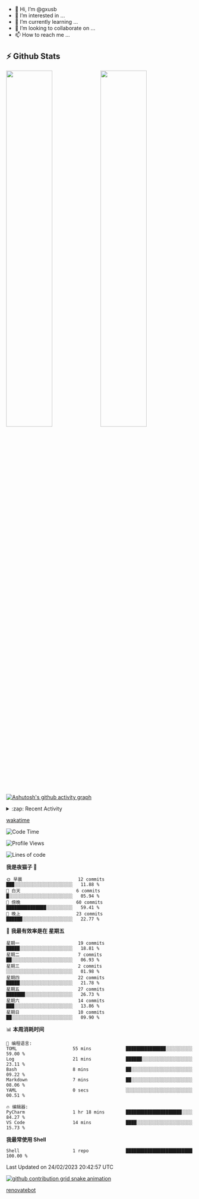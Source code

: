- 👋 Hi, I’m @gxusb
- 👀 I’m interested in ...
- 🌱 I’m currently learning ...
- 💞️ I’m looking to collaborate on ...
- 📫 How to reach me ...

## ⚡ Github Stats

<p align="left">
  <img width="49.6%" src="https://github-readme-stats.vercel.app/api?username=gxusb&show_icons=true&theme=tokyonight&hide_border=true&locale=cn">
  <img width="49.6%" src="https://github-readme-streak-stats.herokuapp.com?user=gxusb&theme=dark&locale=zh&fire=92DD6B&ring=6FAFDD">
</p>

[![Ashutosh's github activity graph](https://github-readme-activity-graph.cyclic.app/graph?username=gxusb&bg_color=232323&color=ffffff&line=ebebeb&point=96d35f&area=true&hide_border=true)](https://github.com/ashutosh00710/github-readme-activity-graph)

<!---
<p align="left">
    <img width="49.5%" src="https://github-readme-stats.vercel.app/api?username=gxusb&show_icons=true&count_private=true&title_color=006400&text_color=000080&bg_color=30,00FFFF,40E0D0,00CED1&locale=cn">
  <img width="49.5%" src="https://github-readme-stats.vercel.app/api/top-langs/?username=gxusb&title_color=006400&text_color=000080&layout=compact&bg_color=30,00FFFF,40E0D0,00CED1&locale=cn">
</p>
--->

<details>
<summary>:zap: Recent Activity</summary>
<!--START_SECTION:activity-->

1. ❗️ Opened issue [#457](https://github.com/jaywcjlove/linux-command/issues/457) in [jaywcjlove/linux-command](https://github.com/jaywcjlove/linux-command)
2. 🎉 Merged PR [#2](https://github.com/gxusb/gxusb/pull/2) in [gxusb/gxusb](https://github.com/gxusb/gxusb)
3. 🎉 Merged PR [#3](https://github.com/gxusb/gxusb/pull/3) in [gxusb/gxusb](https://github.com/gxusb/gxusb)
4. 🎉 Merged PR [#1](https://github.com/gxusb/gxusb/pull/1) in [gxusb/gxusb](https://github.com/gxusb/gxusb)
5. 🗣 Commented on [#62](https://github.com/nilaoda/N_m3u8DL-RE/issues/62) in [nilaoda/N_m3u8DL-RE](https://github.com/nilaoda/N_m3u8DL-RE)
6. 🗣 Commented on [#5](https://github.com/v03413/ServerStatus-Client/issues/5) in [v03413/ServerStatus-Client](https://github.com/v03413/ServerStatus-Client)
7. 🗣 Commented on [#5](https://github.com/v03413/ServerStatus-Client/issues/5) in [v03413/ServerStatus-Client](https://github.com/v03413/ServerStatus-Client)
8. ❗️ Opened issue [#5](https://github.com/v03413/ServerStatus-Client/issues/5) in [v03413/ServerStatus-Client](https://github.com/v03413/ServerStatus-Client)
9. ❗️ Opened issue [#2233](https://github.com/alist-org/alist/issues/2233) in [alist-org/alist](https://github.com/alist-org/alist)
10. ❗️ Opened issue [#194](https://github.com/cppla/ServerStatus/issues/194) in [cppla/ServerStatus](https://github.com/cppla/ServerStatus)

<!--END_SECTION:activity-->
</details>


[wakatime](https://wakatime.com/dashboard)
<!--START_SECTION:waka-->
![Code Time](http://img.shields.io/badge/Code%20Time-42%20hrs%2032%20mins-blue)

![Profile Views](http://img.shields.io/badge/%E4%B8%AA%E4%BA%BA%E8%B5%84%E6%96%99%E8%A7%82%E7%9C%8B%E6%AC%A1%E6%95%B0-1-blue)

![Lines of code](https://img.shields.io/badge/%E4%BB%8E%E3%80%8CHello%20World%E3%80%8D%E8%B5%B7%E6%88%91%E5%B7%B2%E7%BB%8F%E5%86%99%E4%BA%86-892%20%E8%A1%8C%E4%BB%A3%E7%A0%81-blue)

**我是夜猫子 🦉** 

```text
🌞 早晨                     12 commits          ███░░░░░░░░░░░░░░░░░░░░░░   11.88 % 
🌆 白天                     6 commits           █░░░░░░░░░░░░░░░░░░░░░░░░   05.94 % 
🌃 傍晚                     60 commits          ███████████████░░░░░░░░░░   59.41 % 
🌙 晚上                     23 commits          ██████░░░░░░░░░░░░░░░░░░░   22.77 % 
```
📅 **我最有效率是在 星期五** 

```text
星期一                      19 commits          █████░░░░░░░░░░░░░░░░░░░░   18.81 % 
星期二                      7 commits           ██░░░░░░░░░░░░░░░░░░░░░░░   06.93 % 
星期三                      2 commits           ░░░░░░░░░░░░░░░░░░░░░░░░░   01.98 % 
星期四                      22 commits          █████░░░░░░░░░░░░░░░░░░░░   21.78 % 
星期五                      27 commits          ███████░░░░░░░░░░░░░░░░░░   26.73 % 
星期六                      14 commits          ███░░░░░░░░░░░░░░░░░░░░░░   13.86 % 
星期日                      10 commits          ██░░░░░░░░░░░░░░░░░░░░░░░   09.90 % 
```


📊 **本周消耗时间** 

```text
💬 编程语言: 
TOML                     55 mins             ███████████████░░░░░░░░░░   59.00 % 
Log                      21 mins             ██████░░░░░░░░░░░░░░░░░░░   23.11 % 
Bash                     8 mins              ██░░░░░░░░░░░░░░░░░░░░░░░   09.22 % 
Markdown                 7 mins              ██░░░░░░░░░░░░░░░░░░░░░░░   08.06 % 
YAML                     0 secs              ░░░░░░░░░░░░░░░░░░░░░░░░░   00.51 % 

🔥 编辑器: 
PyCharm                  1 hr 18 mins        █████████████████████░░░░   84.27 % 
VS Code                  14 mins             ████░░░░░░░░░░░░░░░░░░░░░   15.73 % 
```

**我最常使用 Shell** 

```text
Shell                    1 repo              █████████████████████████   100.00 % 
```




 Last Updated on 24/02/2023 20:42:57 UTC
<!--END_SECTION:waka-->

<!-- waka-box start -->
<!-- waka-box end -->

[![github contribution grid snake animation](https://raw.githubusercontent.com/gxusb/gxusb/output/github-contribution-grid-snake.svg)](https://github.com/gxusb)

<!---
gxusb/gxusb is a ✨ special ✨ repository because its `README.md` (this file) appears on your GitHub profile.
You can click the Preview link to take a look at your changes.
--->

[renovatebot](https://app.renovatebot.com/dashboard)
